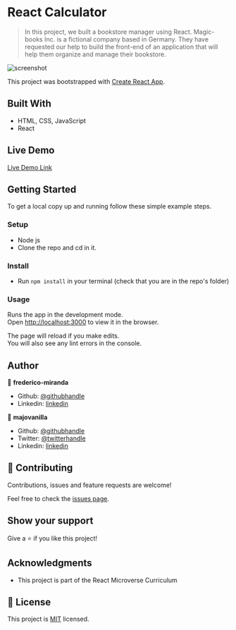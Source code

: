 # React Calculator

> In this project, we built a bookstore manager using React. Magic-books Inc. is a fictional company based in Germany. They have requested our help to build the front-end of an application that will help them organize and manage their bookstore. 

![screenshot](./app_screenshot.png)

This project was bootstrapped with [Create React App](https://github.com/facebook/create-react-app).

## Built With

- HTML, CSS, JavaScript
- React

## Live Demo

[Live Demo Link](https://react-bookstore-final.herokuapp.com/)


## Getting Started

To get a local copy up and running follow these simple example steps.

### Setup

- Node js
- Clone the repo and cd in it.

### Install

- Run `npm install` in your terminal (check that you are in the repo's folder)

### Usage

Runs the app in the development mode.<br />
Open [http://localhost:3000](http://localhost:3000) to view it in the browser.

The page will reload if you make edits.<br />
You will also see any lint errors in the console.


## Author

👤 **frederico-miranda**

- Github: [@githubhandle](https://github.com/frederico-miranda)
- Linkedin: [linkedin](https://linkedin.com/fredericomba)

👤 **majovanilla**

- Github: [@githubhandle](https://github.com/majovanilla)
- Twitter: [@twitterhandle](https://twitter.com/MajoVanilla)
- Linkedin: [linkedin](https://linkedin.com/majoreyesparroquin)



## 🤝 Contributing

Contributions, issues and feature requests are welcome!

Feel free to check the [issues page](issues/).

## Show your support

Give a ⭐️ if you like this project!

## Acknowledgments

- This project is part of the React Microverse Curriculum

## 📝 License

This project is [MIT](lic.url) licensed.
